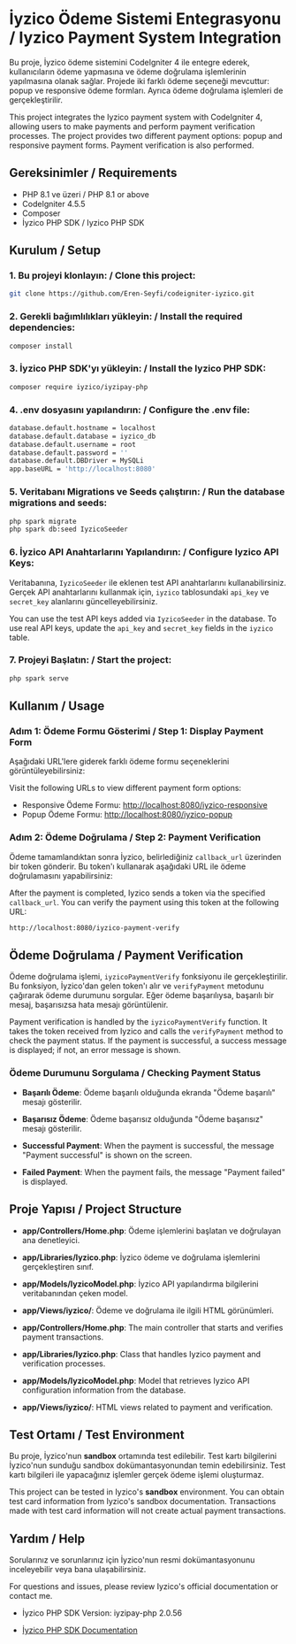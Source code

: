 
# İyzico Ödeme Sistemi Entegrasyonu / Iyzico Payment System Integration

Bu proje, İyzico ödeme sistemini CodeIgniter 4 ile entegre ederek, kullanıcıların ödeme yapmasına ve ödeme doğrulama işlemlerinin yapılmasına olanak sağlar. Projede iki farklı ödeme seçeneği mevcuttur: popup ve responsive ödeme formları. Ayrıca ödeme doğrulama işlemleri de gerçekleştirilir.

This project integrates the Iyzico payment system with CodeIgniter 4, allowing users to make payments and perform payment verification processes. The project provides two different payment options: popup and responsive payment forms. Payment verification is also performed.

## Gereksinimler / Requirements

- PHP 8.1 ve üzeri / PHP 8.1 or above
- CodeIgniter 4.5.5
- Composer
- İyzico PHP SDK / Iyzico PHP SDK

## Kurulum / Setup

### 1. Bu projeyi klonlayın: / Clone this project:
```bash
git clone https://github.com/Eren-Seyfi/codeigniter-iyzico.git
```

### 2. Gerekli bağımlılıkları yükleyin: / Install the required dependencies:
```bash
composer install
```

### 3. İyzico PHP SDK'yı yükleyin: / Install the Iyzico PHP SDK:
```bash
composer require iyzico/iyzipay-php
```

### 4. .env dosyasını yapılandırın: / Configure the .env file:
```bash
database.default.hostname = localhost
database.default.database = iyzico_db
database.default.username = root
database.default.password = ''
database.default.DBDriver = MySQLi
app.baseURL = 'http://localhost:8080'
```

### 5. Veritabanı Migrations ve Seeds çalıştırın: / Run the database migrations and seeds:
```bash
php spark migrate
php spark db:seed IyzicoSeeder
```

### 6. İyzico API Anahtarlarını Yapılandırın: / Configure Iyzico API Keys:
Veritabanına, `IyzicoSeeder` ile eklenen test API anahtarlarını kullanabilirsiniz. Gerçek API anahtarlarını kullanmak için, `iyzico` tablosundaki `api_key` ve `secret_key` alanlarını güncelleyebilirsiniz.

You can use the test API keys added via `IyzicoSeeder` in the database. To use real API keys, update the `api_key` and `secret_key` fields in the `iyzico` table.

### 7. Projeyi Başlatın: / Start the project:
```bash
php spark serve
```

## Kullanım / Usage

### Adım 1: Ödeme Formu Gösterimi / Step 1: Display Payment Form
Aşağıdaki URL'lere giderek farklı ödeme formu seçeneklerini görüntüleyebilirsiniz:

Visit the following URLs to view different payment form options:

- Responsive Ödeme Formu: [http://localhost:8080/iyzico-responsive](http://localhost:8080/iyzico-responsive)
- Popup Ödeme Formu: [http://localhost:8080/iyzico-popup](http://localhost:8080/iyzico-popup)

### Adım 2: Ödeme Doğrulama / Step 2: Payment Verification
Ödeme tamamlandıktan sonra İyzico, belirlediğiniz `callback_url` üzerinden bir token gönderir. Bu token'ı kullanarak aşağıdaki URL ile ödeme doğrulamasını yapabilirsiniz:

After the payment is completed, Iyzico sends a token via the specified `callback_url`. You can verify the payment using this token at the following URL:

```bash
http://localhost:8080/iyzico-payment-verify
```

## Ödeme Doğrulama / Payment Verification
Ödeme doğrulama işlemi, `iyzicoPaymentVerify` fonksiyonu ile gerçekleştirilir. Bu fonksiyon, İyzico'dan gelen token'ı alır ve `verifyPayment` metodunu çağırarak ödeme durumunu sorgular. Eğer ödeme başarılıysa, başarılı bir mesaj, başarısızsa hata mesajı görüntülenir.

Payment verification is handled by the `iyzicoPaymentVerify` function. It takes the token received from Iyzico and calls the `verifyPayment` method to check the payment status. If the payment is successful, a success message is displayed; if not, an error message is shown.

### Ödeme Durumunu Sorgulama / Checking Payment Status
- **Başarılı Ödeme**: Ödeme başarılı olduğunda ekranda "Ödeme başarılı" mesajı gösterilir.
- **Başarısız Ödeme**: Ödeme başarısız olduğunda "Ödeme başarısız" mesajı gösterilir.

- **Successful Payment**: When the payment is successful, the message "Payment successful" is shown on the screen.
- **Failed Payment**: When the payment fails, the message "Payment failed" is displayed.

## Proje Yapısı / Project Structure

- **app/Controllers/Home.php**: Ödeme işlemlerini başlatan ve doğrulayan ana denetleyici.
- **app/Libraries/Iyzico.php**: İyzico ödeme ve doğrulama işlemlerini gerçekleştiren sınıf.
- **app/Models/IyzicoModel.php**: İyzico API yapılandırma bilgilerini veritabanından çeken model.
- **app/Views/iyzico/**: Ödeme ve doğrulama ile ilgili HTML görünümleri.

- **app/Controllers/Home.php**: The main controller that starts and verifies payment transactions.
- **app/Libraries/Iyzico.php**: Class that handles Iyzico payment and verification processes.
- **app/Models/IyzicoModel.php**: Model that retrieves Iyzico API configuration information from the database.
- **app/Views/iyzico/**: HTML views related to payment and verification.

## Test Ortamı / Test Environment

Bu proje, İyzico'nun **sandbox** ortamında test edilebilir. Test kartı bilgilerini İyzico'nun sunduğu sandbox dokümantasyonundan temin edebilirsiniz. Test kartı bilgileri ile yapacağınız işlemler gerçek ödeme işlemi oluşturmaz.

This project can be tested in Iyzico's **sandbox** environment. You can obtain test card information from Iyzico's sandbox documentation. Transactions made with test card information will not create actual payment transactions.

## Yardım / Help

Sorularınız ve sorunlarınız için İyzico'nun resmi dokümantasyonunu inceleyebilir veya bana ulaşabilirsiniz.

For questions and issues, please review Iyzico's official documentation or contact me.

- İyzico PHP SDK Version: iyzipay-php 2.0.56 

- [İyzico PHP SDK Documentation](https://github.com/iyzico/iyzipay-php)
